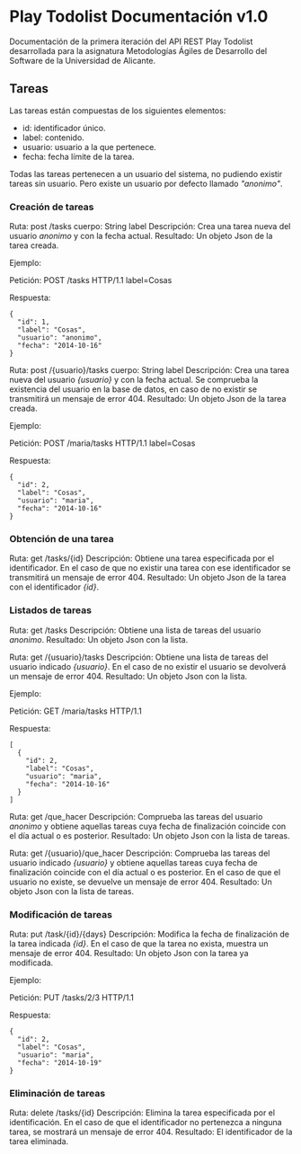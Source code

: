 # Play Todolist Documentación v1.0

Documentación de la primera iteración del API REST Play Todolist desarrollada para la asignatura Metodologías Ágiles de Desarrollo del Software de la Universidad de Alicante.

## Tareas

Las tareas están compuestas de los siguientes elementos:
* id: identificador único.
* label: contenido.
* usuario: usuario a la que pertenece.
* fecha: fecha límite de la tarea.

Todas las tareas pertenecen a un usuario del sistema, no pudiendo existir tareas sin usuario. Pero existe un usuario por defecto llamado _"anonimo"_.

### Creación de tareas

Ruta: post /tasks
  cuerpo: 
    String label
Descripción: Crea una tarea nueva del usuario _anonimo_ y con la fecha actual.
Resultado: Un objeto Json de la tarea creada.
  
  Ejemplo:

  Petición:
    POST /tasks HTTP/1.1
    label=Cosas

  Respuesta:

    {
      "id": 1,
      "label": "Cosas",
      "usuario": "anonimo",
      "fecha": "2014-10-16"
    }

Ruta: post /{usuario}/tasks
  cuerpo:
    String label
Descripción: Crea una tarea nueva del usuario _{usuario}_ y con la fecha actual. Se comprueba la existencia del usuario en la base de datos, en caso de no existir se transmitirá un mensaje de error 404.
Resultado: Un objeto Json de la tarea creada.
  
  Ejemplo:

  Petición:
    POST /maria/tasks HTTP/1.1
    label=Cosas

  Respuesta:

    {
      "id": 2,
      "label": "Cosas",
      "usuario": "maria",
      "fecha": "2014-10-16"
    }

### Obtención de una tarea

Ruta: get /tasks/{id}
Descripción: Obtiene una tarea especificada por el identificador. En el caso de que no existir una tarea con ese identificador se transmitirá un mensaje de error 404.
Resultado: Un objeto Json de la tarea con el identificador _{id}_.

### Listados de tareas

Ruta: get /tasks
Descripción: Obtiene una lista de tareas del usuario _anonimo_.
Resultado: Un objeto Json con la lista.

Ruta: get /{usuario}/tasks
Descripción: Obtiene una lista de tareas del usuario indicado _{usuario}_. En el caso de no existir el usuario se devolverá un mensaje de error 404.
Resultado: Un objeto Json con la lista.

  Ejemplo:

  Petición:
    GET /maria/tasks HTTP/1.1

  Respuesta:

    [
      {
        "id": 2,
        "label": "Cosas",
        "usuario": "maria",
        "fecha": "2014-10-16"
      }
    ]

Ruta: get /que_hacer
Descripción: Comprueba las tareas del usuario _anonimo_ y obtiene aquellas tareas cuya fecha de finalización coincide con el día actual o es posterior.
Resultado: Un objeto Json con la lista de tareas.

Ruta: get /{usuario}/que_hacer
Descripción: Comprueba las tareas del usuario indicado _{usuario}_ y obtiene aquellas tareas cuya fecha de finalización coincide con el día actual o es posterior. En el caso de que el usuario no existe, se devuelve un mensaje de error 404.
Resultado: Un objeto Json con la lista de tareas.

### Modificación de tareas

Ruta: put /task/{id}/{days}
Descripción: Modifica la fecha de finalización de la tarea indicada _{id}_. En el caso de que la tarea no exista, muestra un mensaje de error 404. 
Resultado: Un objeto Json con la tarea ya modificada.

  Ejemplo:

  Petición:
    PUT /tasks/2/3 HTTP/1.1    

  Respuesta:

    {
      "id": 2,
      "label": "Cosas",
      "usuario": "maria",
      "fecha": "2014-10-19"
    }


### Eliminación de tareas

Ruta: delete /tasks/{id}
Descripción: Elimina la tarea especificada por el identificación. En el caso de que el identificador no pertenezca a ninguna tarea, se mostrará un mensaje de error 404.
Resultado: El identificador de la tarea eliminada.